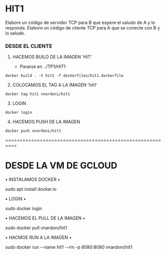 # HIT1 

Elabore un código de servidor TCP para B que espere el saludo de A y lo responda.
Elabore un código de cliente TCP para A que se conecte con B y lo salude.

### DESDE EL CLIENTE

1. HACEMOS BUILD DE LA IMAGEN 'HIT' 

    - Pararse en ../TP1/HIT1

```
docker build . -t hit1 -f dockerfiles/hit1.dockerfile
```

2. COLOCAMOS EL TAG A LA IMAGEN 'hit1' 

```
docker tag hit1 vnardoni/hit1
```

3. LOGIN 

```
docker login
```

4. HACEMOS PUSH DE LA IMAGEN 

```
docker push vnardoni/hit1
```

==========================================================

# DESDE LA VM DE GCLOUD

• INSTALAMOS DOCKER • 

sudo apt install docker.io

• LOGIN •

sudo docker login

• HACEMOS EL PULL DE LA IMAGEN •

sudo docker pull vnardoni/hit1

• HACMOE RUN A LA IMAGEN •

sudo docker run --name hit1 --rm -p 8080:8080 vnardoni/hit1